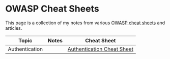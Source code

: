 # OWASP Cheat Sheets

This page is a collection of my notes from various [OWASP cheat sheets](https://www.owasp.org/index.php/OWASP_Cheat_Sheet_Series) and articles.

|Topic|Notes|Cheat Sheet|
|:---:|:---:|:---:|
|Authentication||[Authentication Cheat Sheet](https://www.owasp.org/index.php/Authentication_Cheat_Sheet)|


